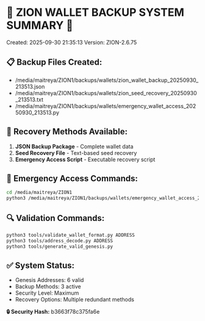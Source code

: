 
# 🔐 ZION WALLET BACKUP SYSTEM SUMMARY 🔐

Created: 2025-09-30 21:35:13
Version: ZION-2.6.75

## 📋 Backup Files Created:
- /media/maitreya/ZION1/backups/wallets/zion_wallet_backup_20250930_213513.json
- /media/maitreya/ZION1/backups/wallets/zion_seed_recovery_20250930_213513.txt
- /media/maitreya/ZION1/backups/wallets/emergency_wallet_access_20250930_213513.py

## 🔧 Recovery Methods Available:
1. **JSON Backup Package** - Complete wallet data
2. **Seed Recovery File** - Text-based seed recovery 
3. **Emergency Access Script** - Executable recovery script

## 🚨 Emergency Access Commands:
```bash
cd /media/maitreya/ZION1
python3 /media/maitreya/ZION1/backups/wallets/emergency_wallet_access_20250930_213513.py  # Emergency script
```

## 🔍 Validation Commands:
```bash
python3 tools/validate_wallet_format.py ADDRESS
python3 tools/address_decode.py ADDRESS  
python3 tools/generate_valid_genesis.py
```

## ✅ System Status:
- Genesis Addresses: 6 valid
- Backup Methods: 3 active
- Security Level: Maximum
- Recovery Options: Multiple redundant methods

**🔒 Security Hash:** b3663f78c375fa6e
